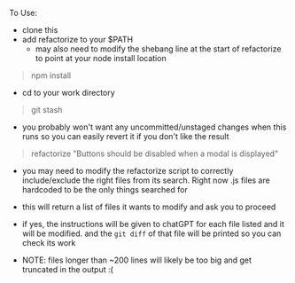 To Use:
  - clone this
  - add refactorize to your $PATH
    - may also need to modify the shebang line at the start
      of refactorize to point at your node install location

  > npm install
  - cd to your work directory

  > git stash
  - you probably won't want any uncommitted/unstaged changes when this runs
    so you can easily revert it if you don't like the result

  > refactorize "Buttons should be disabled when a modal is displayed"
  - you may need to modify the refactorize script to correctly
    include/exclude the right files from its search.
    Right now .js files are hardcoded to be the only things searched for

  - this will return a list of files it wants to modify and ask you to proceed
  - if yes, the instructions will be given to chatGPT for each file listed
    and it will be modified. and the `git diff` of that file will be printed
    so you can check its work
  - NOTE: files longer than ~200 lines will likely be too big and get truncated
    in the output :(
